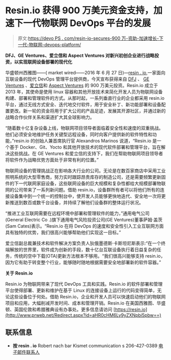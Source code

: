 # Resin.io 获得 900 万美元资金支持，加速下一代物联网 DevOps 平台的发展

> 原文:[https://devo PS . com/resin-io-secures-900 万-资助-加速增长-下一代-物联网-devops-platform/](https://devops.com/resin-io-secures-9-million-funding-accelerate-growth-next-generation-iot-devops-platform/)

**DFJ、GE Ventures、爱立信和 Aspect Ventures 对新兴初创企业进行战略投资，以实现联网设备部署的现代化**

华盛顿州西雅图——( market wired——2016 年 6 月 27 日)—[resin . io](https://resin.io/),一家面向互联设备的现代 DevOps 管理平台提供商，今天宣布获得来自 [DFJ](http://www.dfj.com/) 、 [GE Ventures](http://www.geventures.com/) 、[爱立信](http://www.ericsson.com/)和 [Aspect Ventures](http://www.aspectventures.com/) 的 900 万美元投资。Resin.io 成立于 2013 年，其使命是使用 linux 容器和其他开放技术来简化开发人员为物联网设备构建、部署和管理软件的方式。从那时起，一系列垂直行业的企业都采用 resin.io 平台，通过无线方式安全、迭代地交付软件，用于安全补丁、新功能部署和设备配置更改。新一轮的资金将用于扩大公司的产品足迹，发展其开源社区，并通过新的战略合作伙伴关系和渠道扩大其全球影响力。

“随着数十亿复杂设备上线，物联网项目领导者面临着安全性和速度的双重挑战。他们必须安全地维护任务关键型远程设备，同时向客户提供新的软件特性和功能，”resin.io 的创始人兼首席执行官 Alexandros Marinos 说道，“Resin.io 是一个基于 Docker、Git、Yocto 和其他开放技术的现代软件部署和管理平台，旨在解决这些挑战。在 GE Ventures 和爱立信的支持下，我们在帮助物联网项目领导者将软件作为战略优势方面处于非常有利的位置。”

物联网设备的管理挑战正在影响各大行业的公司。无论是在数百家商店中采用工业照明系统的大型零售商，努力实时跟踪昂贵库存的制造公司，还是需要频繁更新固件的下一代联网家庭设备，这些联网设备的巨大规模和复杂性都给大规模部署物联网的公司带来了一系列新问题。借助 resin.io，设备群所有者可以将他们所有的连接设备集中到一个统一的控制台中，使开发人员能够更快地迭代、安全地一次将更新推送到数百或数千台设备，并持续了解他们设备群的整体运行状况。

“推进工业互联网需要在远程环境中部署和管理软件的能力，”通用电气公司(General Electric Co .)旗下通用电气风险投资公司(GE Ventures)董事萨姆·盖茨(Sam Cates)表示。“Resin.io 在将 DevOps 的速度和安全性引入工业互联网方面具有独特的优势，我们很高兴能够帮助他们实现这一目标。”

爱立信副总裁兼技术和软件解决方案负责人狄俄墨德斯·卡斯坦尼斯表示:“在一个终端解放的世界里，软件成为创新的手段，数十亿台互联设备执行着日益复杂的任务，传统的空中下载(OTA)更新方法根本不够用。“我们很高兴能够支持 resin.io，因为它有助于转变整个行业，能够随时随地根据需要安全地部署新的软件容器。”

**关于 Resin.io**

Resin.io 为物联网带来了现代 DevOps 工具和实践。Resin.io 的软件部署和管理平台使得部署、更新和维护在基于 Linux 的连接设备上运行的代码变得简单，无论这些设备位于何处。借助 Resin.io，企业和开发人员可以快速启动他们的物联网项目和应用，大幅削减开发时间、成本和管理开销。Resin.io 在美国西雅图、华盛顿、英国伦敦和希腊雅典设有办事处。更多信息请访问 [https://resin.io](http://www.prweb.net/Redirect.aspx?id=aHR0cHM6Ly9yZXNpbi5pbw==)

## 联系信息

*   **按 resin . io** Robert nach bar
    Kismet communication s
    206-427-0389
    [电子邮件联系人](http://www2.marketwire.com/mw/emailprcntct?id=174E69C785160ECE)